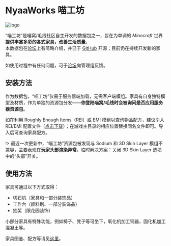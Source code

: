 # NyaaWorks 喵工坊

![logo](https://global.cdn.mikupics.cn/2024/07/08/668aeb313b348.png)

“喵工坊”是喵窝/毛线社区自主开发的数据包之一，旨在为单调的 *Minecraft* 世界**提供丰富多彩的各式家具，改善生活质量**。  
本数据包在[论坛](https://community.craft.moe/d/5131)上有简略介绍，并已于 [GitHub](https://github.com/Acappellia/NyaaWorks) 开源；目前仍在持续开发新的家具。

如使用过程中有任何问题，可于[论坛](https://community.craft.moe/d/4102)向管理组反馈。

## 安装方法

作为数据包，“喵工坊”仅需于服务器端加载，无需客户端模组。家具有自身独特模型及材质，作为单独的资源包分发——**你登陆喵窝/毛线时会被询问是否应用服务器资源包**。

如在利用 Roughly Enough Items（REI）或 EMI 模组以查询物品配方，建议引入 REI/EMI 配置文件（[点击下载](https://pan.suzakuwcx.com/d/guest/samurai/%5BNyaaWorks%20%E5%96%B5%E5%B7%A5%E5%9D%8A%5D%20REI%20%E4%B8%8E%20EMI%20%E9%85%8D%E7%BD%AE%E5%AF%BC%E5%85%A5%20v1.3.zip?sign=Q4lJ8kR2oxtcZL81wetnSPOqHHGxAoykXAHs9YOIBrc=:0)）；在游戏主目录的相应位置替换同名文件即可。导入后可查询家具配方。

!> 最近一次更新中，“喵工坊”资源包被发现与 Sodium 和 3D Skin Layer 模组不兼容，主要表现在**玩家头部渲染异常**。临时解决方案：关闭 3D Skin Layer 选项中的“头部”开关。

## 使用方法

家具可通过以下方式取得：

- 切石机（家具和一部分装饰品）
- 工作台（颜料刷、一部分装饰品）
- 抽奖（限花园装饰）

小部分家具有特殊功能，例如椅子、凳子等可坐下，氧化机加工铜器，固化机加工混凝土等。

家具图鉴、配方等请见[这里](nyaa/items/nyaaworks.md)。